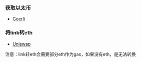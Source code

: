 ### 获取以太币

- [Goerli](https://goerlifaucet.com/)

### 将link转eth

- [Uniswap](https://app.uniswap.org/#/swap)

注意：link转eth会需要部分eth作为gas，如果没有eth，是无法转换

